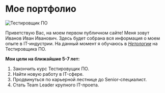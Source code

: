 # Мое портфолио

![Тестировщик ПО][def]

Приветствую Вас, на моем первом публичном сайте!
Меня зовут Иванов Иван Иванович.
Здесь будет собрана вся информация о моем опыте в IT-индустрии.
На данный момент я обучаюсь в [*Нетологии*](https://netology.ru/) на Тестировщика ПО.

**Мои цели на ближайшие 5-7 лет:**
1. Закончить курс Тестировущик ПО.
2. Найти новую работу в IT-сфере.
3. Продвинуться по карьерной лестнице до Senior-специалист.
4. Стать Team Leader крупного IT-проета.



[def]: https://blogo-mir.ru/wp-content/uploads/2020/11/img2.jpg